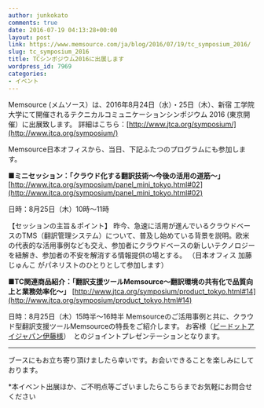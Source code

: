 ```yaml
---
author: junkokato
comments: true
date: 2016-07-19 04:13:28+00:00
layout: post
link: https://www.memsource.com/ja/blog/2016/07/19/tc_symposium_2016/
slug: tc_symposium_2016
title: TCシンポジウム2016に出展します
wordpress_id: 7969
categories:
- イベント
---
```




Memsource (メムソース）は、2016年8月24日（水）・25日（木）、新宿 工学院大学にて開催されるテクニカルコミュニケーションシンポジウム 2016 (東京開催）に出展致します。
詳細はこちら：[http://www.jtca.org/symposium/](http://www.jtca.org/symposium/)

Memsource日本オフィスから、当日、下記ふたつのプログラムにも参加します。

**■ミニセッション：「クラウド化する翻訳技術〜今後の活用の道筋〜」**
[http://www.jtca.org/symposium/panel_mini_tokyo.html#02](http://www.jtca.org/symposium/panel_mini_tokyo.html#02)

日時：8月25日（木）10時〜11時
<!-- more -->
【セッションの主旨＆ポイント】
昨今、急速に活用が進んでいるクラウドベースのTMS（翻訳管理システム）について、普及し始めている背景を説明。欧米の代表的な活用事例なども交え、参加者にクラウドベースの新しいテクノロジーを紐解き、参加者の不安を解消する情報提供の場とする。
（日本オフィス 加藤じゅんこ がパネリストのひとりとして参加します）



**■TC関連商品紹介：「翻訳支援ツールMemsource〜翻訳環境の共有化で品質向上と業務効率化〜」**
[http://www.jtca.org/symposium/product_tokyo.html#14](http://www.jtca.org/symposium/product_tokyo.html#14)

日時：8月25日（木）15時半〜16時半
Memsourceのご活用事例と共に、クラウド型翻訳支援ツールMemsourceの特長をご紹介します。
お客様（[ビードットアイジャパン伊藤様](/ja/business_interactive_japan_itosama/)）　とのジョイントプレゼンテーションとなります。

-----------
ブースにもお立ち寄り頂けましたら幸いです。お会いできることを楽しみにしております。




*本イベント出展ほか、ご不明点等ございましたらこちらまでお気軽にお問合せください





